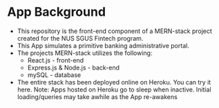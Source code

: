 # App Background
* This repository is the front-end component of a MERN-stack project created for the NUS SGUS Fintech program.
* This App simulates a primitive banking administrative portal.
* The projects MERN-stack utilizes the following:
  * React.js - front-end
  * Express.js & Node.js - back-end
  * mySQL - database
* The entire stack has been deployed online on Heroku. You can try it here. 
  Note: Apps hosted on Heroku go to sleep when inactive. Initial loading/queries may take awhile as the App re-awakens
